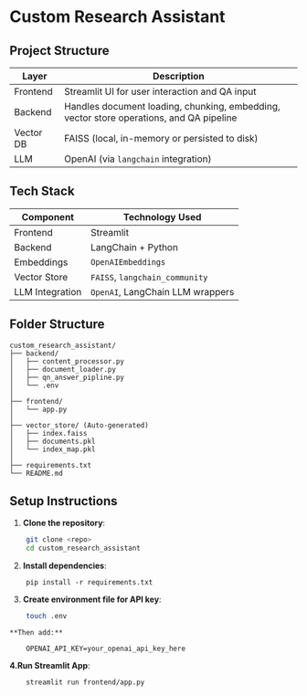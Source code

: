 # Custom Research Assistant

## Project Structure
| Layer     | Description                                                                             |
| --------- | --------------------------------------------------------------------------------------- |
| Frontend  | Streamlit UI for user interaction and QA input                                          |
| Backend   | Handles document loading, chunking, embedding, vector store operations, and QA pipeline |
| Vector DB | FAISS (local, in-memory or persisted to disk)                                           |
| LLM       | OpenAI (via `langchain` integration)                                                    |

## Tech Stack
| Component       | Technology Used                  |
| --------------- |----------------------------------|
| Frontend        | Streamlit                        |
| Backend         | LangChain + Python               |
| Embeddings      | `OpenAIEmbeddings`               |
| Vector Store    | `FAISS`, `langchain_community`   |
| LLM Integration | `OpenAI`, LangChain LLM wrappers |

## Folder Structure
```commandline
custom_research_assistant/
├── backend/
│   ├── content_processor.py         
│   ├── document_loader.py           
│   ├── qn_answer_pipline.py         
│   └── .env                         
│
├── frontend/
│   └── app.py                       
│
├── vector_store/ (Auto-generated)
│   ├── index.faiss                 
│   ├── documents.pkl               
│   └── index_map.pkl               
│
├── requirements.txt                
└── README.md                       
```

## Setup Instructions

1. **Clone the repository**:
```bash
    git clone <repo>
    cd custom_research_assistant
```
2. **Install dependencies**:
```commandline
    pip install -r requirements.txt
```
3. **Create environment file for API key**:
```bash
    touch .env
```
    **Then add:**
```
    OPENAI_API_KEY=your_openai_api_key_here
```
**4.Run Streamlit App**:
```commandline
    streamlit run frontend/app.py
```
